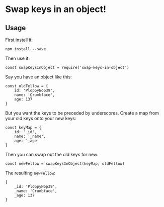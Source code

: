 # Swap keys in an object!

## Usage
First install it:
```
npm install --save
```

Then use it:

```
const swapKeysInObject = require('swap-keys-in-object')
```

Say you have an object like this:

```
const oldFellow = {
    id: 'PloppyNop39',
    name: 'Crumbface',
    age: 137
}
```

But you want the keys to be preceded by underscores. Create a
map from your old keys onto your new keys:

```
const keyMap = {
    id: '_id',
    name: '_name',
    age: '_age'
}

```

Then you can swap out the old keys for new:

```
const newFellow = swapKeysInObject(keyMap, oldFellow)
```

The resulting `newFellow`:

```
{
    _id: 'PloppyNop39',
    _name: 'Crumbface',
    _age: 137
}
```
